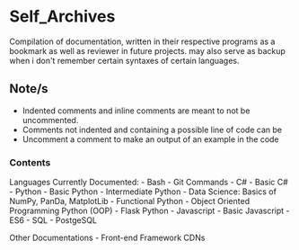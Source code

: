# Self_Archives
Compilation of documentation, written in their respective programs as a bookmark as well as reviewer in future projects.
may also serve as backup when i don't remember certain syntaxes of certain languages.

## Note/s
- Indented comments and inline comments are meant to not be uncommented. 
- Comments not indented and containing a possible line of code can be 
- Uncomment a comment to make an output of an example in the code

### Contents
Languages Currently Documented:
    - Bash
        - Git Commands
    - C#
        - Basic C#
    - Python
        - Basic Python
        - Intermediate Python
        - Data Science: Basics of NumPy, PanDa, MatplotLib
        - Functional Python
        - Object Oriented Programming Python (OOP)
        - Flask Python
    - Javascript
        - Basic Javascript
        - ES6 
    - SQL 
        - PostgeSQL

Other Documentations
    - Front-end Framework CDNs